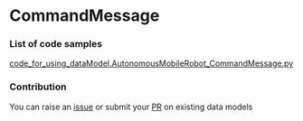 # CommandMessage

### List of code samples 

<!-- 50-List of code -->

<!-- [code entry](link) -->
[code_for_using_dataModel.AutonomousMobileRobot_CommandMessage.py](https://github.com/smart-data-models/dataModel.AutonomousMobileRobot/blob/master/CommandMessage/code/code_for_using_dataModel.AutonomousMobileRobot_CommandMessage.py)


<!-- /50-List of code -->

### Contribution
You can raise an [issue](https://github.com/smart-data-models/dataModel.AutonomousMobileRobot/issues) or submit your [PR](https://github.com/smart-data-models/dataModel.AutonomousMobileRobot/pulls) on existing data models
